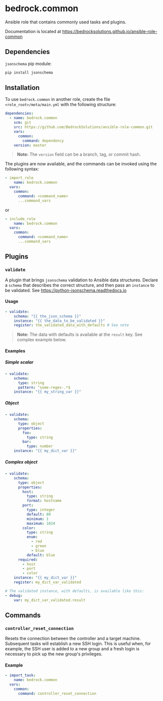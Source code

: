 # bedrock.common

Ansible role that contains commonly used tasks and plugins.

Documentation is located at 
https://bedrocksolutions.github.io/ansible-role-common
 
## Dependencies

`jsonschema` pip module: 
```bash
pip install jsonschema
```

## Installation

To use `bedrock.common` in another role, create the file 
`<role_root>/meta/main.yml` with the following structure:

```yaml
dependencies:
  - name: bedrock.common
    scm: git
    src: https://github.com/BedrockSolutions/ansible-role-common.git
    vars:
      common:
        command: dependency
    version: master
```

>__Note:__ The `version` field can be a branch, tag, or commit hash.

The plugins are now available, and the commands can be invoked using
the following syntax:

```yaml
- import_role
    name: bedrock.common
  vars:
    common:
      command: <command_name>
      ...command_vars
```

or

```yaml
- include_role
    name: bedrock.common
  vars:
    common:
      command: <command_name>
      ...command_vars
```

## Plugins

### `validate`

A plugin that brings `jsonschema` validation to Ansible
data structures. Declare a `schema` that describes the correct 
structure, and then pass an `instance` to be validated. See
https://python-jsonschema.readthedocs.io

#### Usage

```yaml
- validate:
    schema: "{{ the_json_schema }}"
    instance: "{{ the_data_to_be_validated }}"
    register: the_validated_data_with_defaults # See note
```

>__Note:__ The data with defaults is available at the `result` key.
See complex example below.

#### Examples

##### Simple scalar

```yaml
- validate:
    schema:
      type: string
      pattern: ^some-regex-.*$
    instance: "{{ my_string_var }}"
```

##### Object

```yaml
- validate:
    schema:
      type: object
      properties:
        foo:
          type: string
        bar:
          type: number
    instance: "{{ my_dict_var }}"
```

##### Complex object

```yaml
- validate:
    schema:
      type: object
      properties:
        host:
          type: string
          format: hostname
        port:
          type: integer
          default: 80
          minimum: 1
          maximum: 1024
        color:
          type: string
          enum:
            - red
            - green
            - blue
          default: blue
      required:
        - host
        - port
        - color
    instance: "{{ my_dict_var }}"
    register: my_dict_var_validated

# The validated instance, with defaults, is available like this:
- debug:
    var: my_dict_var_validated.result
```

## Commands

### `controller_reset_connection`

Resets the connection between the controller and a target machine.
Subsequent tasks will establish a new SSH login. This is useful when,
for example, the SSH user is added to a new group and a fresh login is
necessary to pick up the new group's privileges.

#### Example

```yaml
- import_task:
    name: bedrock.common
  vars:
    common:
      command: controller_reset_connection
```
